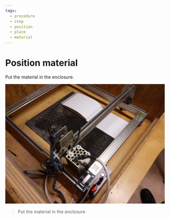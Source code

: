 ```yaml
---
tags:
  - procedure
  - step
  - position
  - place
  - material
---
```


# Position material

Put the material in the enclosure.

![Put the material in the enclosure](position_material.jpg)

> Put the material in the enclosure
